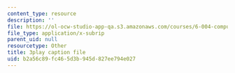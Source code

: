 ```yaml
---
content_type: resource
description: ''
file: https://ol-ocw-studio-app-qa.s3.amazonaws.com/courses/6-004-computation-structures-spring-2017/b2a56c89fc465d3b945d827ee794e027_M278hILkZlE.vtt
file_type: application/x-subrip
parent_uid: null
resourcetype: Other
title: 3play caption file
uid: b2a56c89-fc46-5d3b-945d-827ee794e027
---
```

